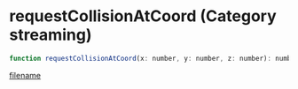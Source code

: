 # requestCollisionAtCoord (Category streaming)

```js
function requestCollisionAtCoord(x: number, y: number, z: number): number
```

[filename](requestCollisionAtCoord_m.md ':include')